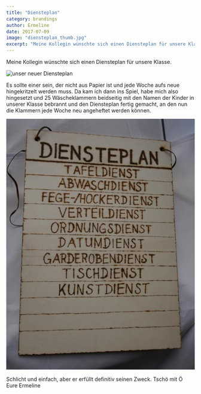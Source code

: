 ```yaml
---
title: "Diensteplan"
category: brandings
author: Ermeline
date: 2017-07-09
image: "diensteplan_thumb.jpg"
excerpt: "Meine Kollegin wünschte sich einen Diensteplan für unsere Klasse."
---
```


Meine Kollegin wünschte sich einen Diensteplan für unsere Klasse. 

![unser neuer Diensteplan](_1100868.JPG)

Es sollte einer sein, der nicht aus Papier ist und jede Woche aufs neue hingekritzelt werden muss. Da kam ich dann ins Spiel, habe mich also hingesetzt und 25 Wäscheklammern beidseitig mit den Namen der Kinder in unserer Klasse bebrannt und den Diensteplan fertig gemacht, an den nun die Klammern jede Woche neu angeheftet werden können. 

![Diensteplan](_1100869.JPG)

Schlicht und einfach, aber er erfüllt definitiv seinen Zweck. 
Tschö mit Ö Eure Ermeline
